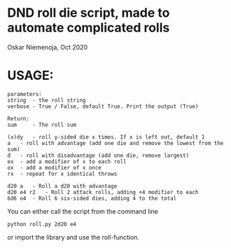 # DND roll die script, made to automate complicated rolls
Oskar Niemenoja, Oct 2020

# USAGE:
```
parameters:
string  - the roll string
verbose - True / False, default True. Print the output (True) 

Return:
sum     - The roll sum

(x)dy 	- roll y-sided die x times. If x is left out, default 1
a 	- roll with advantage (add one die and remove the lowest from the sum)
d 	- roll with disadvantage (add one die, remove largest)
ex	- add a modifier of x to each roll
ox	- add a modifier of x once
rx	- repeat for x identical throws
 
d20 a 	- Roll a d20 with advantage
d20 e4 r2	- Roll 2 attack rolls, adding +4 modifier to each
6d6 o4	- Roll 6 six-sided dies, adding 4 to the total
```

You can either call the script from the command line 
```
python roll.py 2d20 e4
```
or import the library and use the roll-function.
